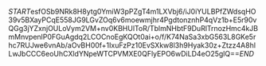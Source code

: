 $START$esfOSb9NRk8H8ytg0YmiW3pPZgT4m1LXVbj6/iJ0iYULBPfZWdsqHO39v5BXayPCqE558JG9LGvZOq6v6moewmjhr4PgdtonznhP4qVz1b+E5r90vQGg3jYZxnjOULoVym2VM+nv0KBHUlToR/TblmNHbtF9DuRlTrnozHmc4kJBmMnvpenlP0FGuAgdq2LCOCnoEgKQOt0ai+o/f/K74NaSa3xbG563L8GKe5rhc7RUJwe6vnAb/aOvBH00f+1IxuFzPz10EvSXkw8l3h9Hyak30z+Ztzz4A8hlLwJbCCC6eoUhCXldYNpeWTCPVMXE0QFlyEPO6wDiLD4eO25glQ==$END$